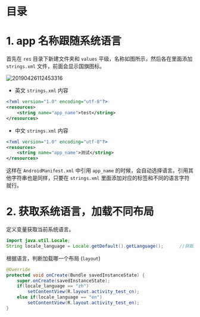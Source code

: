 # 目录

# 1. app 名称跟随系统语言

首先在 `res` 目录下新建文件夹和 `values` 平级，名称如图所示，然后各在里面添加 `strings.xml` 文件，前面会显示国旗图标。

![20190426112453316](https://user-images.githubusercontent.com/26021085/164888698-5fde67c9-70f9-4b9b-9db2-4dc4762ca0f7.png)

* 英文 `strings.xml` 内容

``` xml
<?xml version="1.0" encoding="utf-8"?>
<resources>
    <string name="app_name">test</string>
</resources>
```

* 中文 `strings.xml` 内容

``` xml
<?xml version="1.0" encoding="utf-8"?>
<resources>
    <string name="app_name">测试</string>
</resources>
```

这样在 `AndroidManifest.xml` 中引用 `app_name` 的时候，会自动选择语言。引用其他字符串也是同样，只要在 `strings.xml` 里面添加对应的标签和不同的语言字符就行。

 # 2. 获取系统语言，加载不同布局
 定义变量获取当前系统语言。

``` java
import java.util.Locale;
String locale_language = Locale.getDefault().getLanguage();      //获取当前系统语言;
```

根据语言，判断加载哪一个布局 (`layout`) 

``` java
@Override
protected void onCreate(Bundle savedInstanceState) {
    super.onCreate(savedInstanceState);
    if(locale_language == "zh")
        setContentView(R.layout.activity_test_cn);
    else if(locale_language == "en")
        setContentView(R.layout.activity_test_en);
}
```

